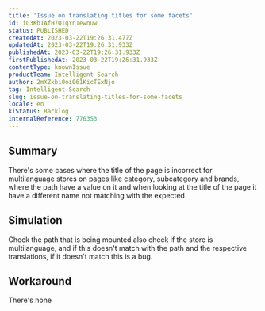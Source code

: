 ```yaml
---
title: 'Issue on translating titles for some facets'
id: iG3Kb1AfH7QIqYn1ewnuw
status: PUBLISHED
createdAt: 2023-03-22T19:26:31.477Z
updatedAt: 2023-03-22T19:26:31.933Z
publishedAt: 2023-03-22T19:26:31.933Z
firstPublishedAt: 2023-03-22T19:26:31.933Z
contentType: knownIssue
productTeam: Intelligent Search
author: 2mXZkbi0oi061KicTExNjo
tag: Intelligent Search
slug: issue-on-translating-titles-for-some-facets
locale: en
kiStatus: Backlog
internalReference: 776353
---
```


## Summary


There's some cases where the title of the page is incorrect for multilanguage stores on pages like category, subcategory and brands, where the path have a value on it and when looking at the title of the page it have a different name not matching with the expected.


##

## Simulation


Check the path that is being mounted also check if the store is multilanguage, and if this doesn't match with the path and the respective translations, if it doesn't match this is a bug.


##

## Workaround


There's none





